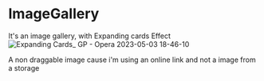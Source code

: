 # ImageGallery
It's an image gallery, with Expanding cards Effect
![Expanding Cards_ GP - Opera 2023-05-03 18-46-10](https://user-images.githubusercontent.com/76446944/236177529-9514b8ee-7c8f-47dd-80bd-f372ce22cb8e.gif)

A non draggable image cause i'm using an online link and not a image from a storage
